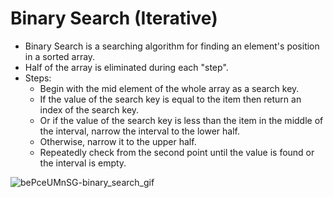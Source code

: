 # Binary Search (Iterative)
 - Binary Search is a searching algorithm for finding an element's position in a sorted array.
 - Half of the array is eliminated during each "step".
 - Steps: 
    - Begin with the mid element of the whole array as a search key.
    - If the value of the search key is equal to the item then return an index of the search key.
    - Or if the value of the search key is less than the item in the middle of the interval, narrow the interval to the lower half.
    - Otherwise, narrow it to the upper half.
    - Repeatedly check from the second point until the value is found or the interval is empty.

  ![bePceUMnSG-binary_search_gif](https://user-images.githubusercontent.com/113314204/194691707-0e33563c-d4e9-4941-9f84-09a8909ca199.gif)
